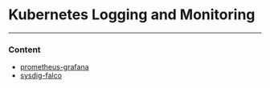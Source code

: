 # Kubernetes Logging and Monitoring

---

### Content

* [prometheus-grafana](Prometheus-Grafana/README.md)
* [sysdig-falco](SysdigFalco/README.md)
